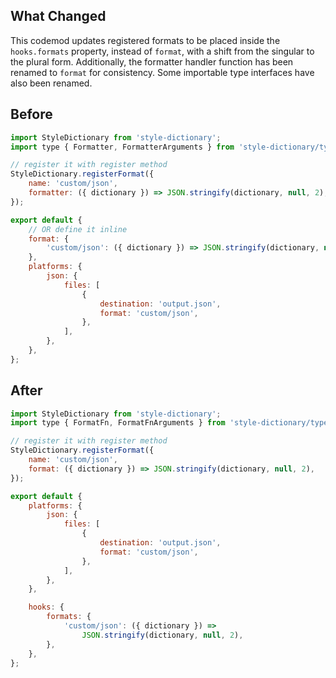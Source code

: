 ## What Changed

This codemod updates registered formats to be placed inside the `hooks.formats` property, instead of `format`, with a shift from the singular to the plural form. Additionally, the formatter handler function has been renamed to `format` for consistency. Some importable type interfaces have also been renamed.

## Before

```jsx
import StyleDictionary from 'style-dictionary';
import type { Formatter, FormatterArguments } from 'style-dictionary/types';

// register it with register method
StyleDictionary.registerFormat({
    name: 'custom/json',
    formatter: ({ dictionary }) => JSON.stringify(dictionary, null, 2),
});

export default {
    // OR define it inline
    format: {
        'custom/json': ({ dictionary }) => JSON.stringify(dictionary, null, 2),
    },
    platforms: {
        json: {
            files: [
                {
                    destination: 'output.json',
                    format: 'custom/json',
                },
            ],
        },
    },
};

```

## After

```jsx
import StyleDictionary from 'style-dictionary';
import type { FormatFn, FormatFnArguments } from 'style-dictionary/types';

// register it with register method
StyleDictionary.registerFormat({
    name: 'custom/json',
    format: ({ dictionary }) => JSON.stringify(dictionary, null, 2),
});

export default {
    platforms: {
        json: {
            files: [
                {
                    destination: 'output.json',
                    format: 'custom/json',
                },
            ],
        },
    },

    hooks: {
        formats: {
            'custom/json': ({ dictionary }) =>
                JSON.stringify(dictionary, null, 2),
        },
    },
};

```
